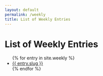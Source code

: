 ```yaml
---
layout: default
permalink: /weekly
title: List of Weekly Entries
---
```

# List of Weekly Entries

<ul>
{% for entry in site.weekly %}
<li><a href="/weekly/{{ entry.slug }}">{{ entry.slug }}</a></li>
{% endfor %}
</ul>